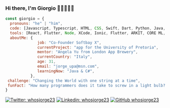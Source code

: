### Hi there, I'm Giorgio 👋🏻👨🏻‍💻

<!--
**whosjorge23/whosjorge23** is a ✨ _special_ ✨ repository because its `README.md` (this file) appears on your GitHub profile.

- 🔭 I’m currently working on an app for the University of Pretoria.
- 🌱 I’m currently learning Ionic.
- 👯 I’m looking to collaborate on Swift and Javascript.
- 🤔 I’m looking for help with Ionic.
- 💬 Ask me about anything.
- 📫 How to reach me: jorge_upa@msn.com.
- ⚡ Fun fact: How many programmers does it take to screw in a light bulb? ... None. It's a hardware problem.
- 😄 Pronouns: ...
-->

```javascript
const giorgio = {
  pronouns: "he" | "him",
  code: [Javascript, Typescript, HTML, CSS, Swift, Dart, Python, Java, R],
  tools: [React, Flutter, Node, XCode, Ionic, Flutter, ARKIT, CORE ML, SpringBoot],
  aboutMe: {
              job: "Co-Founder Softbay X",
              currentProject: "app for the University of Pretoria",
              mentor: "Angela Yu from London App Brewery",
              currentCountry: "Italy",
              age: 31,
              email: "jorge_upa@msn.com",
              learningNow: "Java & C#",
           },
 challenge: "Changing the World with one string at a time",
 funFact: "How many programmers does it take to screw in a light bulb? ... None. It's a hardware problem."
}
```

[![Twitter: whosjorge23](https://img.shields.io/twitter/follow/whosjorge23?style=social)](https://twitter.com/whosjorge23)
[![Linkedin: whosjorge23](https://img.shields.io/badge/-whosjorge23-blue?style=flat-square&logo=Linkedin&logoColor=white&link=https://www.linkedin.com/in/giorgio-maria-giannotta/)](https://www.linkedin.com/in/giorgio-maria-giannotta/)
[![GitHub whosjorge23](https://img.shields.io/github/followers/whosjorge23?label=follow&style=social)](https://github.com/whosjorge23)

